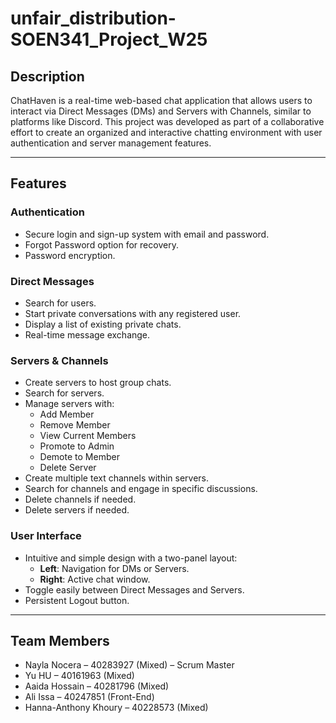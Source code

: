 # unfair_distribution-SOEN341_Project_W25

## Description
ChatHaven is a real-time web-based chat application that allows users to interact via Direct Messages (DMs) and Servers with Channels, similar to platforms like Discord. This project was developed as part of a collaborative effort to create an organized and interactive chatting environment with user authentication and server management features.

---

## Features

### Authentication
- Secure login and sign-up system with email and password.
- Forgot Password option for recovery.
- Password encryption.

### Direct Messages
- Search for users.
- Start private conversations with any registered user.
- Display a list of existing private chats.
- Real-time message exchange.

### Servers & Channels
- Create servers to host group chats.
- Search for servers.
- Manage servers with:
  - Add Member
  - Remove Member
  - View Current Members
  - Promote to Admin
  - Demote to Member
  - Delete Server
- Create multiple text channels within servers.
- Search for channels and engage in specific discussions.
- Delete channels if needed.
- Delete servers if needed.

### User Interface
- Intuitive and simple design with a two-panel layout:
  - **Left**: Navigation for DMs or Servers.
  - **Right**: Active chat window.
- Toggle easily between Direct Messages and Servers.
- Persistent Logout button.

---

## Team Members
- Nayla Nocera – 40283927 (Mixed) – Scrum Master
- Yu HU – 40161963 (Mixed)
- Aaida Hossain – 40281796 (Mixed)
- Ali Issa – 40247851 (Front-End)
- Hanna-Anthony Khoury – 40228573 (Mixed)
